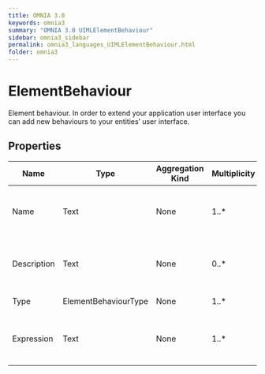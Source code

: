 ```yaml
---
title: OMNIA 3.0
keywords: omnia3
summary: "OMNIA 3.0 UIMLElementBehaviour"
sidebar: omnia3_sidebar
permalink: omnia3_languages_UIMLElementBehaviour.html
folder: omnia3
---
```


# ElementBehaviour
Element behaviour. In order to extend your application user interface you can add new behaviours to your entities’ user interface.
## Properties

| Name | Type | Aggregation Kind | Multiplicity | Description |
| --------- | --------- | --------- | --------- | --------- |
| Name | Text | None | 1..* | The name of the entity (unique identifier). |
| Description | Text | None | 0..* | The textual explanation of the entities’ purpose. |
| Type | ElementBehaviourType | None | 1..* | Type of behaviour. |
| Expression | Text | None | 1..* | Behaviour expression related to the Element. |



